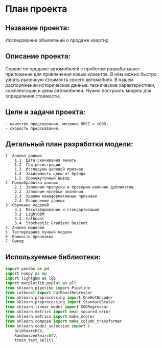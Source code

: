 # План проекта
  
## Название проекта:
Исследование объявлений о продаже квартир
    
    
## Описание проекта:
Сервис по продаже автомобилей с пробегом разрабатывает приложение для привлечения новых клиентов. В нём можно быстро узнать рыночную стоимость своего автомобиля. В нашем распоряжении исторические данные: технические характеристики, комплектации и цены автомобилей. Нужно построить модель для определения стоимости. 


## Цели и задачи проекта: 
    - качество предсказания, метрика RMSE < 1800;
    - скорость предсказания;
    
    
## Детальный план разработки модели:
    1  Анализ данных
        1.1  Дата скачивания анкеты
        1.2  Год регистрации
        1.3  Исследуем целевой признак
        1.4  Зависимость цены от бренда
        1.5  Промежуточный вывод
    2  Предобработка данных
        2.1  Заполним пропуски и проверим наличие дубликатов
        2.2  Заполним нулевые значения
        2.3  Удалим неинформативные признаки
        2.4  Разделение данных
    3  Обучение моделей
        3.1  Масштабирование и стандартизация
        3.2  LightGBM
        3.3  Catboost
        3.4  Stochastic Gradient Descent
    4  Анализ моделей
    5  Тестирование лучшей модели
    6  Важность признаков
    7  Вывод    

## Используемые библиотеки:
```python
import pandas as pd
import numpy as np
import lightgbm as lgb
import matplotlib.pyplot as plt
from sklearn.pipeline import Pipeline
from catboost import CatBoostRegressor
from sklearn.preprocessing import OneHotEncoder
from sklearn.preprocessing import StandardScaler
from sklearn.linear_model import SGDRegressor
from sklearn.metrics import mean_squared_error
from sklearn.metrics import make_scorer
from sklearn.compose import make_column_transformer
from sklearn.model_selection import (
    GridSearchCV, 
    RandomizedSearchCV,
    train_test_split)
